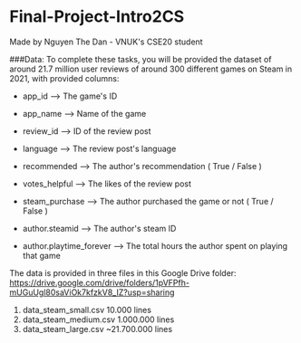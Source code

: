 # Final-Project-Intro2CS
Made by Nguyen The Dan - VNUK's CSE20 student

###Data: 
To complete these tasks, you will be provided the dataset of around 21.7 million user reviews of around 300 different games on Steam in 2021, with provided columns:

  * app_id --> The game's ID
  
  * app_name --> Name of the game
  
  * review_id --> ID of the review post
  
  * language --> The review post's language
  
  * recommended --> The author's recommendation ( True / False )
  
  * votes_helpful --> The likes of the review post
  
  * steam_purchase --> The author purchased the game or not ( True / False )
  
  * author.steamid --> The author's steam ID 
  
  * author.playtime_forever --> The total hours the author spent on playing that game
  
The data is provided in three files in this Google Drive folder: https://drive.google.com/drive/folders/1pVFPfh-mUGuUgl80saViOk7kfzkV8_IZ?usp=sharing
  1.	data_steam_small.csv		    10.000 lines
  2.	data_steam_medium.csv       1.000.000 lines
  3.	data_steam_large.csv        ~21.700.000 lines

